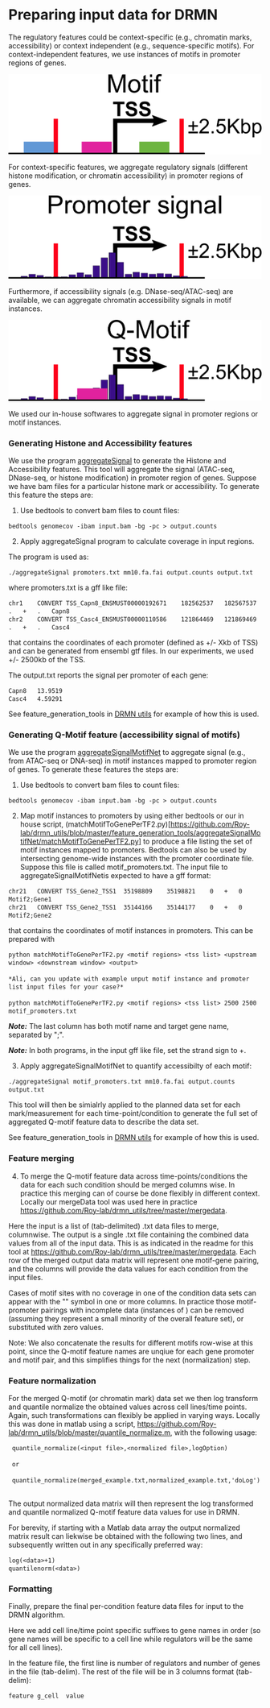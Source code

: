 # Preparing input data for DRMN

The regulatory features could be context-specific (e.g., chromatin marks, accessibility) or context independent (e.g., sequence-specific motifs). For context-independent features, we use instances of motifs in promoter regions of genes.

![alt text](example_input/motif_small.png "Motif instances in gene promoter.")

For context-specific features, we aggregate regulatory signals (different histone modification, or chromatin accessibility) in promoter regions of genes.

![alt text](example_input/signal_small.png "Aggregated signals in gene promoter.")

Furthermore, if accessibility signals (e.g. DNase-seq/ATAC-seq) are available, we can aggregate chromatin accessibility signals in motif instances.

![alt text](example_input/qmotif_small.png "Q-Motif, aggregated signal in motif instances in gene promoter.")

We used our in-house softwares to aggregate signal in promoter regions or motif instances. 

### Generating Histone and Accessibility features
We use the program [aggregateSignal](https://github.com/Roy-lab/drmn_utils/tree/master/feature_generation_tools/aggregateSignalRegion_nonLog) to generate the Histone and Accessibility features. This tool will aggregate the signal (ATAC-seq, DNase-seq, or histone modification) in promoter region of genes. Suppose we have bam files for a particular histone mark or accessibility. To generate this feature the steps are: 

1. Use bedtools to convert bam files to count files:
```
bedtools genomecov -ibam input.bam -bg -pc > output.counts
```
2. Apply aggregateSignal program to calculate coverage in input regions. 

The program is used as:
```
./aggregateSignal promoters.txt mm10.fa.fai output.counts output.txt
```
where promoters.txt is a gff like file:
```
chr1	CONVERT	TSS_Capn8_ENSMUST00000192671	182562537	182567537	.	+	.	Capn8
chr2	CONVERT	TSS_Casc4_ENSMUST00000110586	121864469	121869469	.	+	.	Casc4
```
that contains the coordinates of each promoter (defined as +/- Xkb of TSS) and can be generated from ensembl gtf files. In our experiments, we used +/- 2500kb of the TSS. 

The output.txt reports the signal per promoter of each gene:
```
Capn8	13.9519
Casc4	4.59291
```

See feature_generation_tools in [DRMN utils](https://github.com/Roy-lab/drmn_utils/) for example of how this is used.


### Generating Q-Motif feature (accessibility signal of motifs)

We use the program [aggregateSignalMotifNet](https://github.com/Roy-lab/drmn_utils/tree/master/feature_generation_tools/aggregateSignalMotifNet) to aggregate signal (e.g., from ATAC-seq or DNA-seq) in motif instances mapped to promoter region of genes. To generate these features the steps are:

1. Use bedtools to convert bam files to count files:
```
bedtools genomecov -ibam input.bam -bg -pc > output.counts
```
2. Map motif instances to promoters by using either bedtools or our in house script, (matchMotifToGenePerTF2.py)[https://github.com/Roy-lab/drmn_utils/blob/master/feature_generation_tools/aggregateSignalMotifNet/matchMotifToGenePerTF2.py] to produce a file listing the set of motif instances mapped to promoters. Bedtools can also be used by intersecting genome-wide instances with the promoter coordinate file. Suppose this file is called motif_promoters.txt. The input file to aggregateSignalMotifNetis expected to have a gff format:
<motif regions> <tss list> <upstream window> <downstream window> <output>

```
chr21	CONVERT	TSS_Gene2_TSS1	35198809	35198821	0	+	0	Motif2;Gene1
chr21	CONVERT	TSS_Gene2_TSS1	35144166	35144177	0	+	0	Motif2;Gene2
```
that contains the coordinates of motif instances in promoters. This can be prepared with 

```
python matchMotifToGenePerTF2.py <motif regions> <tss list> <upstream window> <downstream window> <output>

*Ali, can you update with example unput motif instance and promoter list input files for your case?*

python matchMotifToGenePerTF2.py <motif regions> <tss list> 2500 2500 motif_promoters.txt
```
**_Note:_** The last column has both motif name and target gene name, separated by ";".

**_Note:_** In both programs, in the input gff like file, set the strand sign to +. 


3. Apply aggregateSignalMotifNet to quantify accessibilty of each motif:
```
./aggregateSignal motif_promoters.txt mm10.fa.fai output.counts output.txt
```
This tool will then be simialrly applied to the planned data set for each mark/measurement for each time-point/condition to generate the full set of aggregated Q-motif feature data to describe the data set.

See feature_generation_tools in [DRMN utils](https://github.com/Roy-lab/drmn_utils/) for example of how this is used.

### Feature merging

4. To merge the Q-motif feature data across time-points/conditions the data for each such condition should be merged columns wise. In practice this merging can of course be done flexibly in different context. Locally our mergeData tool was used here in practice https://github.com/Roy-lab/drmn_utils/tree/master/mergedata.

Here the input is a list of (tab-delimited) .txt data files to merge, columnwise. The output is a single .txt file containing the combined data values from all of the input data. This is as indicated in the readme for this tool at https://github.com/Roy-lab/drmn_utils/tree/master/mergedata. Each row of the merged output data matrix will represent one motif-gene pairing, and the columns will provide the data values for each condition from the input files.

Cases of motif sites with no coverage in one of the condition data sets can appear with the "<nodata>" symbol in one or more columns. In practice those motif-promoter pairings with incomplete data (instances of <nodata >) can be removed (assuming they represent a small minority of the overall feature set), or substituted with zero values. 

Note: We also concatenate the results for different motifs row-wise at this point, since the Q-motif feature names are unqiue for each gene promoter and motif pair, and this simplifies things for the next (normalization) step. 

### Feature normalization

For the merged Q-motif (or chromatin mark) data set we then log transform and quantile normalize the obtained values across cell lines/time points. Again, such transformations can flexibly be applied in varying ways. Locally this was done in matlab using a script, https://github.com/Roy-lab/drmn_utils/blob/master/quantile_normalize.m, with the following usage:

```
 quantile_normalize(<input file>,<normalized file>,logOption)
 
 or 
 
 quantile_normalize(merged_example.txt,normalized_example.txt,'doLog')
 
```

The output normalized data matrix will then represent the log transformed and quantile normalized Q-motif feature data values for use in DRMN.

For berevity, if starting with a Matlab data array <data> the output normalized matrix result can liekwise be obtained with the following two lines, and subsequently written out in any specifically preferred way:

``` 
log(<data>+1)
quantilenorm(<data>)
```

### Formatting

Finally, prepare the final per-condition feature data files for input to the DRMN algorithm. 

Here we add cell line/time point specific suffixes to gene names in order (so gene names will be specific to a cell line while regulators will be the same for all cell lines). 

In the feature file, the first line is number of regulators and number of genes in the file (tab-delim).
The rest of the file will be in 3 columns format (tab-delim):
```
feature g_cell  value
```
